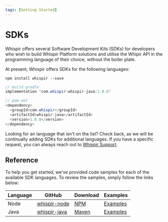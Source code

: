 ```yaml
---
tags: [Getting Started]
---
```


# SDKs

Whispir offers several Software Development Kits (SDKs) for developers who wish to build Whispir Platform solutions and utilise the Whipir API in the programming language of their choice, without the boiler plate.

At present, Whispir offers SDKs for the following languages:

```Node
npm install whispir --save
```
```Java
// build.gradle
implementation 'com.whispir:whispir-java:1.0.0'

// pom.xml
<dependency>
  <groupId>com.whispir</groupId>
  <artifactId>whispir-java</artifactId>
  <version>1.0.0</version>
</dependency>
```

Looking for an language that isn't on the list? Check back, as we will be continually adding SDKs for additional languages. If you have a specific request, you can always reach out to [Whispir Support](mailto:support@whispir.com).

## Reference

To help you get started, we've provided code samples for each of the available SDK languages. To review the samples, simply follow the links below:

| Language | GitHub | Download | Examples |
|---|---|---|---|
| Node | [whispir-node](https://github.com/whispir/whispir-node) | [NPM](https://www.npmjs.com/package/whispir) | [Examples](https://github.com/whispir/whispir-node/tree/main/examples) |
| Java | [whispir-java](https://github.com/whispir/whispir-java) | [Maven](https://mvnrepository.com/artifact/com.whispir/whispir-java) | [Examples](https://github.com/whispir/whispir-java/tree/main/examples) |
